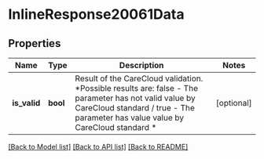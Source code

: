 # InlineResponse20061Data

## Properties
Name | Type | Description | Notes
------------ | ------------- | ------------- | -------------
**is_valid** | **bool** | Result of the CareCloud validation. *Possible results are: false - The parameter has not valid value by CareCloud standard / true - The parameter has value value by CareCloud standard * | [optional] 

[[Back to Model list]](../../README.md#documentation-for-models) [[Back to API list]](../../README.md#documentation-for-api-endpoints) [[Back to README]](../../README.md)

